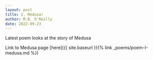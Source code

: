 ```yaml
---
layout: post
title: I, Medusa!
author: M.B. O'Reilly
date: 2022-09-23
---
```


Latest poem looks at the story of Medusa

Link to Medusa page [here]({{ site.baseurl }}{% link _poems/poem-I-medusa.md %}) 

